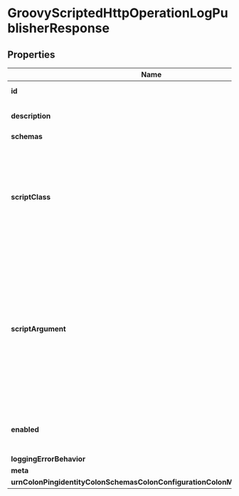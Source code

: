 

# GroovyScriptedHttpOperationLogPublisherResponse


## Properties

| Name | Type | Description | Notes |
|------------ | ------------- | ------------- | -------------|
|**id** | **String** | Name of the Log Publisher |  |
|**description** | **String** | A description for this Log Publisher |  [optional] |
|**schemas** | **List&lt;EnumgroovyScriptedHttpOperationLogPublisherSchemaUrn&gt;** |  |  |
|**scriptClass** | **String** | The fully-qualified name of the Groovy class providing the logic for the Groovy Scripted HTTP Operation Log Publisher. |  |
|**scriptArgument** | **List&lt;String&gt;** | The set of arguments used to customize the behavior for the Scripted HTTP Operation Log Publisher. Each configuration property should be given in the form &#39;name&#x3D;value&#39;. |  [optional] |
|**enabled** | **Boolean** | Indicates whether the Log Publisher is enabled for use. |  |
|**loggingErrorBehavior** | **EnumlogPublisherLoggingErrorBehaviorProp** |  |  [optional] |
|**meta** | [**MetaMeta**](MetaMeta.md) |  |  [optional] |
|**urnColonPingidentityColonSchemasColonConfigurationColonMessagesColon20** | [**MetaUrnPingidentitySchemasConfigurationMessages20**](MetaUrnPingidentitySchemasConfigurationMessages20.md) |  |  [optional] |



